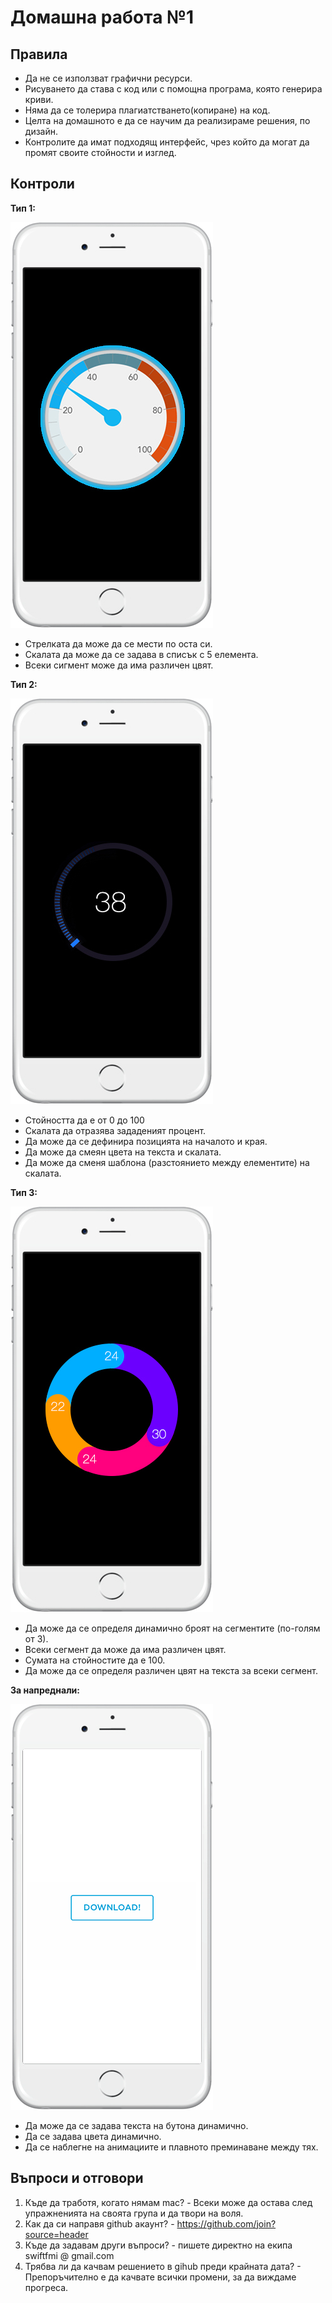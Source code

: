 # Домашна работа №1

##  Правила
* Да не се използват графични ресурси.
* Рисуването да става с код или с помощна програма, която генерира криви.
* Няма да се толерира плагиатстването(копиране) на код.
* Целта на домашното е да се научим да реализираме решения, по дизайн.
* Контролите да имат подходящ интерфейс, чрез който да могат да промят своите стойности и изглед.


## Контроли
__Тип 1:__

![тип 1](assets/1.jpg)


* Стрелката да може да се мести по оста си.
* Скалата да може да се задава в списък с 5 елемента.
* Всеки сигмент може да има различен цвят.

__Тип 2:__

![тип 2](assets/2.jpg)

* Стойността да е от 0 до 100
* Скалата да отразява зададеният процент.
* Да може да се дефинира позицията на началото и края.
* Да може да смеян цвета на текста и скалата.
* Да може да сменя шаблона (разстоянието между елементите) на скалата.

__Тип 3:__  

![тип 3](assets/3.jpg)

* Да може да се определя динамично броят на сегментите (по-голям от 3).
* Всеки сегмент да може да има различен цвят.
* Сумата на стойностите да е 100.
* Да може да се определя различен цвят на текста за всеки сегмент.

__За напреднали:__

![тип adv](assets/advanced.gif)

* Да може да се задава текста на бутона динамично.
* Да се задава цвета динамично.
* Да се наблегне на анимациите и плавното преминаване между тях.

## Въпроси и отговори

1. Къде да тработя, когато нямам mac? - Всеки може да остава след упражненията на своята група и да твори на воля.
2. Как да си направя github акаунт? - https://github.com/join?source=header
3. Къде да задавам други въпроси? - пишете директно на екипа swiftfmi @ gmail.com
4. Трябва ли да качвам решението в gihub преди крайната дата? - Препоръчително е да качвате всички промени, за да виждаме прогреса.
